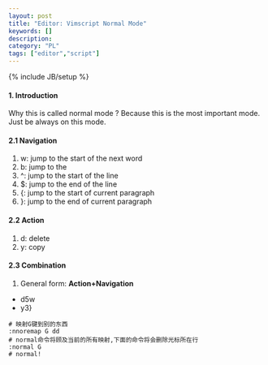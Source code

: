```yaml
---
layout: post
title: "Editor: Vimscript Normal Mode"
keywords: []
description: 
category: "PL"
tags: ["editor","script"]
---
```

{% include JB/setup %}


#### 1. Introduction
Why this is called normal mode ? Because this is the most important mode. Just
be always on this mode.


#### 2.1 Navigation
1. w: jump to the start of the next word
2. b: jump to the
3. ^: jump to the start of the line
4. $: jump to the end of the line
5. {: jump to the start of current paragraph
6. }: jump to the end of current paragraph

#### 2.2 Action
1. d: delete
2. y: copy

#### 2.3 Combination
1. General form: **Action+Navigation**
- d5w
- y3}

```shell
# 映射G键到别的东西
:nnoremap G dd
# normal命令将顾及当前的所有映射,下面的命令将会删除光标所在行
:normal G
# normal!
```


